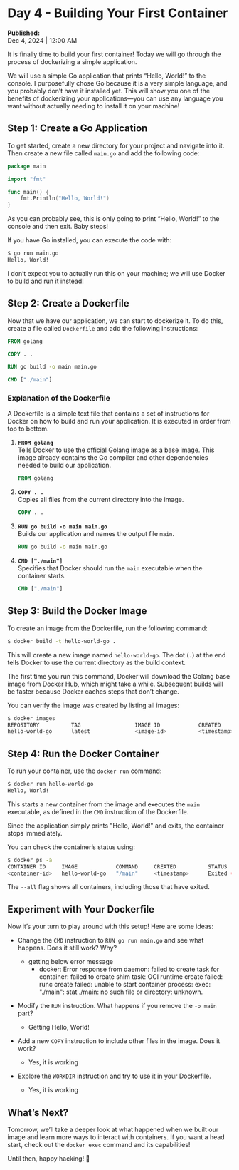 
# Day 4 - Building Your First Container  
**Published:**  
Dec 4, 2024 | 12:00 AM  

It is finally time to build your first container! Today we will go through the process of dockerizing a simple application.  

We will use a simple Go application that prints “Hello, World!” to the console. I purposefully chose Go because it is a very simple language, and you probably don’t have it installed yet. This will show you one of the benefits of dockerizing your applications—you can use any language you want without actually needing to install it on your machine!  

## Step 1: Create a Go Application  

To get started, create a new directory for your project and navigate into it. Then create a new file called `main.go` and add the following code:  

```go
package main  

import "fmt"  

func main() {  
	fmt.Println("Hello, World!")  
}
```  

As you can probably see, this is only going to print “Hello, World!” to the console and then exit. Baby steps!  

If you have Go installed, you can execute the code with:  

```bash
$ go run main.go  
Hello, World!  
```  

I don’t expect you to actually run this on your machine; we will use Docker to build and run it instead!  

## Step 2: Create a Dockerfile  

Now that we have our application, we can start to dockerize it. To do this, create a file called `Dockerfile` and add the following instructions:  

```dockerfile
FROM golang  

COPY . .  

RUN go build -o main main.go  

CMD ["./main"]  
```  

### Explanation of the Dockerfile  

A Dockerfile is a simple text file that contains a set of instructions for Docker on how to build and run your application. It is executed in order from top to bottom.  

1. **`FROM golang`**  
   Tells Docker to use the official Golang image as a base image. This image already contains the Go compiler and other dependencies needed to build our application.  

   ```dockerfile
   FROM golang  
   ```  

2. **`COPY . .`**  
   Copies all files from the current directory into the image.  

   ```dockerfile
   COPY . .  
   ```  

3. **`RUN go build -o main main.go`**  
   Builds our application and names the output file `main`.  

   ```dockerfile
   RUN go build -o main main.go  
   ```  

4. **`CMD ["./main"]`**  
   Specifies that Docker should run the `main` executable when the container starts.  

   ```dockerfile
   CMD ["./main"]  
   ```  

## Step 3: Build the Docker Image  

To create an image from the Dockerfile, run the following command:  

```bash
$ docker build -t hello-world-go .  
```  

This will create a new image named `hello-world-go`. The dot (`.`) at the end tells Docker to use the current directory as the build context.  

The first time you run this command, Docker will download the Golang base image from Docker Hub, which might take a while. Subsequent builds will be faster because Docker caches steps that don’t change.  

You can verify the image was created by listing all images:  

```bash
$ docker images  
REPOSITORY          TAG                 IMAGE ID            CREATED  
hello-world-go      latest              <image-id>          <timestamp>  
```  

## Step 4: Run the Docker Container  

To run your container, use the `docker run` command:  

```bash
$ docker run hello-world-go  
Hello, World!  
```  

This starts a new container from the image and executes the `main` executable, as defined in the `CMD` instruction of the Dockerfile.  

Since the application simply prints "Hello, World!" and exits, the container stops immediately.  

You can check the container’s status using:  

```bash
$ docker ps -a  
CONTAINER ID     IMAGE            COMMAND     CREATED          STATUS  
<container-id>   hello-world-go   "/main"     <timestamp>      Exited (0)  
```  

The `--all` flag shows all containers, including those that have exited.  

## Experiment with Your Dockerfile  

Now it’s your turn to play around with this setup! Here are some ideas:  

- Change the `CMD` instruction to `RUN go run main.go` and see what happens. Does it still work? Why?  
  - getting below error message 
    - docker: Error response from daemon: failed to create task for container: failed to create shim task: OCI runtime create failed: runc create failed: unable to start container process: exec: "./main": stat ./main: no such file or directory: unknown.

- Modify the `RUN` instruction. What happens if you remove the `-o main` part?  
  - Getting Hello, World!
- Add a new `COPY` instruction to include other files in the image. Does it work? 
  - Yes, it is working
- Explore the `WORKDIR` instruction and try to use it in your Dockerfile.
  - Yes, it is working


## What’s Next?  

Tomorrow, we’ll take a deeper look at what happened when we built our image and learn more ways to interact with containers. If you want a head start, check out the `docker exec` command and its capabilities!  

Until then, happy hacking! 🚀  

